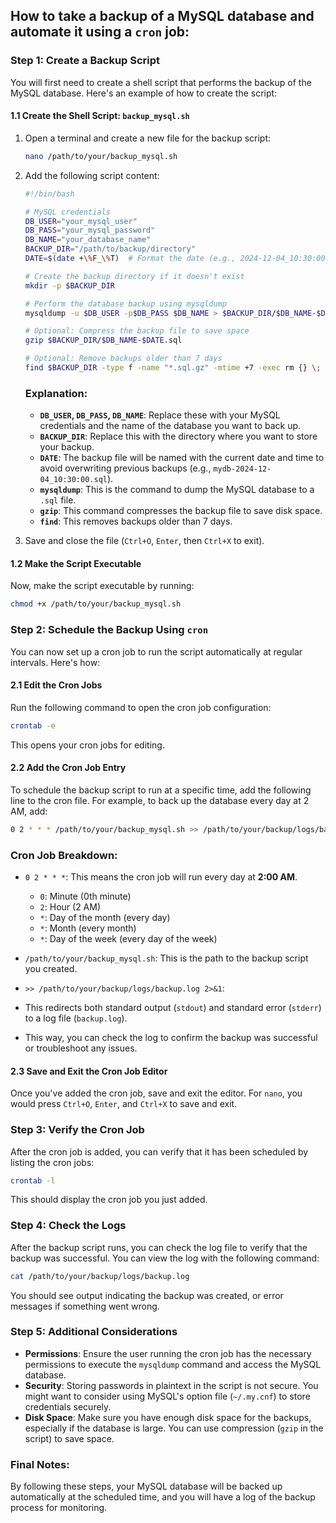 ## How to take a backup of a MySQL database and automate it using a `cron` job:

### Step 1: Create a Backup Script

You will first need to create a shell script that performs the backup of the MySQL database. Here's an example of how to create the script:

#### 1.1 Create the Shell Script: `backup_mysql.sh`

1. Open a terminal and create a new file for the backup script:

   ```bash
   nano /path/to/your/backup_mysql.sh
   ```

2. Add the following script content:

   ```bash
   #!/bin/bash

   # MySQL credentials
   DB_USER="your_mysql_user"
   DB_PASS="your_mysql_password"
   DB_NAME="your_database_name"
   BACKUP_DIR="/path/to/backup/directory"
   DATE=$(date +\%F_\%T)  # Format the date (e.g., 2024-12-04_10:30:00)

   # Create the backup directory if it doesn't exist
   mkdir -p $BACKUP_DIR

   # Perform the database backup using mysqldump
   mysqldump -u $DB_USER -p$DB_PASS $DB_NAME > $BACKUP_DIR/$DB_NAME-$DATE.sql

   # Optional: Compress the backup file to save space
   gzip $BACKUP_DIR/$DB_NAME-$DATE.sql

   # Optional: Remove backups older than 7 days
   find $BACKUP_DIR -type f -name "*.sql.gz" -mtime +7 -exec rm {} \;
   ```

   ### Explanation:
   - **`DB_USER`, `DB_PASS`, `DB_NAME`**: Replace these with your MySQL credentials and the name of the database you want to back up.
   - **`BACKUP_DIR`**: Replace this with the directory where you want to store your backup.
   - **`DATE`**: The backup file will be named with the current date and time to avoid overwriting previous backups (e.g., `mydb-2024-12-04_10:30:00.sql`).
   - **`mysqldump`**: This is the command to dump the MySQL database to a `.sql` file.
   - **`gzip`**: This command compresses the backup file to save disk space.
   - **`find`**: This removes backups older than 7 days.

3. Save and close the file (`Ctrl+O`, `Enter`, then `Ctrl+X` to exit).

#### 1.2 Make the Script Executable

Now, make the script executable by running:

```bash
chmod +x /path/to/your/backup_mysql.sh
```

### Step 2: Schedule the Backup Using `cron`

You can now set up a cron job to run the script automatically at regular intervals. Here's how:

#### 2.1 Edit the Cron Jobs

Run the following command to open the cron job configuration:

```bash
crontab -e
```

This opens your cron jobs for editing.

#### 2.2 Add the Cron Job Entry

To schedule the backup script to run at a specific time, add the following line to the cron file. For example, to back up the database every day at 2 AM, add:

```bash
0 2 * * * /path/to/your/backup_mysql.sh >> /path/to/your/backup/logs/backup.log 2>&1
```

### Cron Job Breakdown:
- `0 2 * * *`: This means the cron job will run every day at **2:00 AM**.
  - `0`: Minute (0th minute)
  - `2`: Hour (2 AM)
  - `*`: Day of the month (every day)
  - `*`: Month (every month)
  - `*`: Day of the week (every day of the week)
  
- `/path/to/your/backup_mysql.sh`: This is the path to the backup script you created.

- `>> /path/to/your/backup/logs/backup.log 2>&1`:
- This redirects both standard output (`stdout`) and standard error (`stderr`) to a log file (`backup.log`).
- This way, you can check the log to confirm the backup was successful or troubleshoot any issues.

#### 2.3 Save and Exit the Cron Job Editor

Once you've added the cron job, save and exit the editor. For `nano`, you would press `Ctrl+O`, `Enter`, and `Ctrl+X` to save and exit.

### Step 3: Verify the Cron Job

After the cron job is added, you can verify that it has been scheduled by listing the cron jobs:

```bash
crontab -l
```

This should display the cron job you just added.

### Step 4: Check the Logs

After the backup script runs, you can check the log file to verify that the backup was successful. You can view the log with the following command:

```bash
cat /path/to/your/backup/logs/backup.log
```

You should see output indicating the backup was created, or error messages if something went wrong.

### Step 5: Additional Considerations

- **Permissions**: Ensure the user running the cron job has the necessary permissions to execute the `mysqldump` command and access the MySQL database.
- **Security**: Storing passwords in plaintext in the script is not secure. You might want to consider using MySQL's option file (`~/.my.cnf`) to store credentials securely.
- **Disk Space**: Make sure you have enough disk space for the backups, especially if the database is large. You can use compression (`gzip` in the script) to save space.

### Final Notes:
By following these steps, your MySQL database will be backed up automatically at the scheduled time, and you will have a log of the backup process for monitoring.

